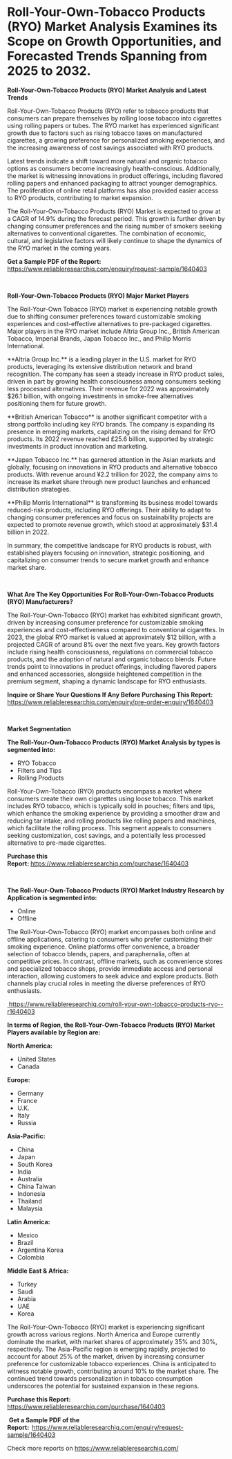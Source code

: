 <p><h1>Roll-Your-Own-Tobacco Products (RYO) Market Analysis Examines its Scope on Growth Opportunities, and Forecasted Trends Spanning from 2025 to 2032.</h1></p><p><strong>Roll-Your-Own-Tobacco Products (RYO) Market Analysis and Latest Trends</strong></p>
<p><p>Roll-Your-Own-Tobacco Products (RYO) refer to tobacco products that consumers can prepare themselves by rolling loose tobacco into cigarettes using rolling papers or tubes. The RYO market has experienced significant growth due to factors such as rising tobacco taxes on manufactured cigarettes, a growing preference for personalized smoking experiences, and the increasing awareness of cost savings associated with RYO products. </p><p>Latest trends indicate a shift toward more natural and organic tobacco options as consumers become increasingly health-conscious. Additionally, the market is witnessing innovations in product offerings, including flavored rolling papers and enhanced packaging to attract younger demographics. The proliferation of online retail platforms has also provided easier access to RYO products, contributing to market expansion.</p><p>The Roll-Your-Own-Tobacco Products (RYO) Market is expected to grow at a CAGR of 14.9% during the forecast period. This growth is further driven by changing consumer preferences and the rising number of smokers seeking alternatives to conventional cigarettes. The combination of economic, cultural, and legislative factors will likely continue to shape the dynamics of the RYO market in the coming years.</p></p>
<p><strong>Get a Sample PDF of the Report:&nbsp;</strong> <a href="https://www.reliableresearchiq.com/enquiry/request-sample/1640403?utm_campaign=1140&utm_medium=2&utm_source=Github&utm_content=ia&utm_term=09022025&utm_id=roll-your-own-tobacco-products-ryo">https://www.reliableresearchiq.com/enquiry/request-sample/1640403</a></p>
<p>&nbsp;</p>
<p><strong>Roll-Your-Own-Tobacco Products (RYO) Major Market Players</strong></p>
<p><p>The Roll-Your-Own Tobacco (RYO) market is experiencing notable growth due to shifting consumer preferences toward customizable smoking experiences and cost-effective alternatives to pre-packaged cigarettes. Major players in the RYO market include Altria Group Inc., British American Tobacco, Imperial Brands, Japan Tobacco Inc., and Philip Morris International. </p><p>**Altria Group Inc.** is a leading player in the U.S. market for RYO products, leveraging its extensive distribution network and brand recognition. The company has seen a steady increase in RYO product sales, driven in part by growing health consciousness among consumers seeking less processed alternatives. Their revenue for 2022 was approximately $26.1 billion, with ongoing investments in smoke-free alternatives positioning them for future growth. </p><p>**British American Tobacco** is another significant competitor with a strong portfolio including key RYO brands. The company is expanding its presence in emerging markets, capitalizing on the rising demand for RYO products. Its 2022 revenue reached £25.6 billion, supported by strategic investments in product innovation and marketing. </p><p>**Japan Tobacco Inc.** has garnered attention in the Asian markets and globally, focusing on innovations in RYO products and alternative tobacco products. With revenue around ¥2.2 trillion for 2022, the company aims to increase its market share through new product launches and enhanced distribution strategies.</p><p>**Philip Morris International** is transforming its business model towards reduced-risk products, including RYO offerings. Their ability to adapt to changing consumer preferences and focus on sustainability projects are expected to promote revenue growth, which stood at approximately $31.4 billion in 2022.</p><p>In summary, the competitive landscape for RYO products is robust, with established players focusing on innovation, strategic positioning, and capitalizing on consumer trends to secure market growth and enhance market share.</p></p>
<p>&nbsp;</p>
<p><strong>What Are The Key Opportunities For Roll-Your-Own-Tobacco Products (RYO) Manufacturers?</strong></p>
<p><p>The Roll-Your-Own-Tobacco (RYO) market has exhibited significant growth, driven by increasing consumer preference for customizable smoking experiences and cost-effectiveness compared to conventional cigarettes. In 2023, the global RYO market is valued at approximately $12 billion, with a projected CAGR of around 8% over the next five years. Key growth factors include rising health consciousness, regulations on commercial tobacco products, and the adoption of natural and organic tobacco blends. Future trends point to innovations in product offerings, including flavored papers and enhanced accessories, alongside heightened competition in the premium segment, shaping a dynamic landscape for RYO enthusiasts.</p></p>
<p><strong>Inquire or Share Your Questions If Any Before Purchasing This Report:</strong> <a href="https://www.reliableresearchiq.com/enquiry/pre-order-enquiry/1640403?utm_campaign=1140&utm_medium=2&utm_source=Github&utm_content=ia&utm_term=09022025&utm_id=roll-your-own-tobacco-products-ryo">https://www.reliableresearchiq.com/enquiry/pre-order-enquiry/1640403</a></p>
<p>&nbsp;</p>
<p><strong>Market Segmentation</strong></p>
<p><strong>The Roll-Your-Own-Tobacco Products (RYO) Market Analysis by types is segmented into:</strong></p>
<p><ul><li>RYO Tobacco</li><li>Filters and Tips</li><li>Rolling Products</li></ul></p>
<p><p>Roll-Your-Own-Tobacco (RYO) products encompass a market where consumers create their own cigarettes using loose tobacco. This market includes RYO tobacco, which is typically sold in pouches; filters and tips, which enhance the smoking experience by providing a smoother draw and reducing tar intake; and rolling products like rolling papers and machines, which facilitate the rolling process. This segment appeals to consumers seeking customization, cost savings, and a potentially less processed alternative to pre-made cigarettes.</p></p>
<p><strong>Purchase this Report:&nbsp;</strong><a href="https://www.reliableresearchiq.com/purchase/1640403?utm_campaign=1140&utm_medium=2&utm_source=Github&utm_content=ia&utm_term=09022025&utm_id=roll-your-own-tobacco-products-ryo">https://www.reliableresearchiq.com/purchase/1640403</a></p>
<p>&nbsp;</p>
<p><strong>The Roll-Your-Own-Tobacco Products (RYO) Market Industry Research by Application is segmented into:</strong></p>
<p><ul><li>Online</li><li>Offline</li></ul></p>
<p><p>The Roll-Your-Own-Tobacco (RYO) market encompasses both online and offline applications, catering to consumers who prefer customizing their smoking experience. Online platforms offer convenience, a broader selection of tobacco blends, papers, and paraphernalia, often at competitive prices. In contrast, offline markets, such as convenience stores and specialized tobacco shops, provide immediate access and personal interaction, allowing customers to seek advice and explore products. Both channels play crucial roles in meeting the diverse preferences of RYO enthusiasts.</p></p>
<p><a href="https://www.reliableresearchiq.com/roll-your-own-tobacco-products-ryo--r1640403?utm_campaign=1140&utm_medium=2&utm_source=Github&utm_content=ia&utm_term=09022025&utm_id=roll-your-own-tobacco-products-ryo">&nbsp;https://www.reliableresearchiq.com/roll-your-own-tobacco-products-ryo--r1640403</a></p>
<p><strong>In terms of Region, the Roll-Your-Own-Tobacco Products (RYO) Market Players available by Region are:</strong></p>
<p>
    <p> <strong> North America: </strong>
        <ul>
            <li>United States</li>
            <li>Canada</li>
        </ul>
        </p> 
    <p> <strong> Europe: </strong>
        <ul>
            <li>Germany</li>
            <li>France</li>
            <li>U.K.</li>
            <li>Italy</li>
            <li>Russia</li>
        </ul>
        </p> 
    <p> <strong> Asia-Pacific: </strong>
        <ul>
            <li>China</li>
            <li>Japan</li>
            <li>South Korea</li>
            <li>India</li>
            <li>Australia</li>
            <li>China Taiwan</li>
            <li>Indonesia</li>
            <li>Thailand</li>
            <li>Malaysia</li>
        </ul>
        </p> 
    <p> <strong> Latin America: </strong>
        <ul>
            <li>Mexico</li>
            <li>Brazil</li>
            <li>Argentina Korea</li>
            <li>Colombia</li>
        </ul>
        </p> 
    <p> <strong> Middle East & Africa: </strong>
        <ul>
            <li>Turkey</li>
            <li>Saudi</li>
            <li>Arabia</li>
            <li>UAE</li>
            <li>Korea</li>
        </ul>
    </p>
    </p>
<p><p>The Roll-Your-Own-Tobacco (RYO) market is experiencing significant growth across various regions. North America and Europe currently dominate the market, with market shares of approximately 35% and 30%, respectively. The Asia-Pacific region is emerging rapidly, projected to account for about 25% of the market, driven by increasing consumer preference for customizable tobacco experiences. China is anticipated to witness notable growth, contributing around 10% to the market share. The continued trend towards personalization in tobacco consumption underscores the potential for sustained expansion in these regions.</p></p>
<p><strong>Purchase this Report: </strong><a href="https://www.reliableresearchiq.com/purchase/1640403?utm_campaign=1140&utm_medium=2&utm_source=Github&utm_content=ia&utm_term=09022025&utm_id=roll-your-own-tobacco-products-ryo">https://www.reliableresearchiq.com/purchase/1640403</a></p>
<p>&nbsp;<strong>Get a Sample PDF of the Report:&nbsp;&nbsp;</strong><a href="https://www.reliableresearchiq.com/enquiry/request-sample/1640403?utm_campaign=1140&utm_medium=2&utm_source=Github&utm_content=ia&utm_term=09022025&utm_id=roll-your-own-tobacco-products-ryo">https://www.reliableresearchiq.com/enquiry/request-sample/1640403</a></p>
<p><strong></strong></p>
<p>Check more reports on <a href="https://www.reliableresearchiq.com/?utm_campaign=1140&utm_medium=2&utm_source=Github&utm_content=ia&utm_term=09022025&utm_id=roll-your-own-tobacco-products-ryo">https://www.reliableresearchiq.com/</a></p>